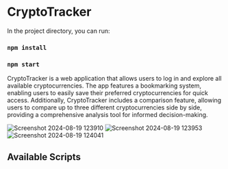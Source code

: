 # CryptoTracker

In the project directory, you can run:

### `npm install`
### `npm start`


CryptoTracker is a web application that allows users to log in and explore all available cryptocurrencies. The app features a bookmarking system, enabling users to easily save their preferred cryptocurrencies for quick access. Additionally, CryptoTracker includes a comparison feature, allowing users to compare up to three different cryptocurrencies side by side, providing a comprehensive analysis tool for informed decision-making.


![Screenshot 2024-08-19 123910](https://github.com/user-attachments/assets/be06de9f-f46d-459f-8197-8bd4e9446146)
![Screenshot 2024-08-19 123953](https://github.com/user-attachments/assets/4779f599-7036-40ea-9058-bec3cbcee8aa)
![Screenshot 2024-08-19 124041](https://github.com/user-attachments/assets/cc253c37-c2cb-474b-85c0-195751e42e2d)
## Available Scripts


